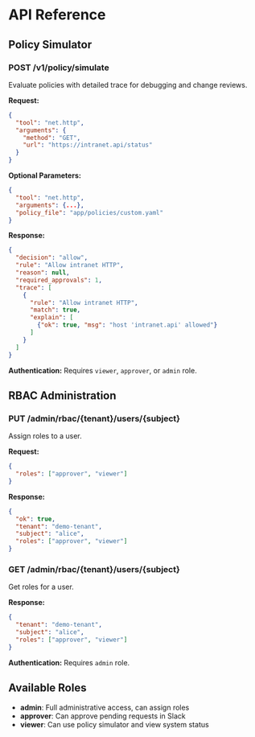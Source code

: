 # API Reference

## Policy Simulator

### POST /v1/policy/simulate

Evaluate policies with detailed trace for debugging and change reviews.

**Request:**
```json
{
  "tool": "net.http",
  "arguments": {
    "method": "GET",
    "url": "https://intranet.api/status"
  }
}
```

**Optional Parameters:**
```json
{
  "tool": "net.http",
  "arguments": {...},
  "policy_file": "app/policies/custom.yaml"
}
```

**Response:**
```json
{
  "decision": "allow",
  "rule": "Allow intranet HTTP",
  "reason": null,
  "required_approvals": 1,
  "trace": [
    {
      "rule": "Allow intranet HTTP",
      "match": true,
      "explain": [
        {"ok": true, "msg": "host 'intranet.api' allowed"}
      ]
    }
  ]
}
```

**Authentication:** Requires `viewer`, `approver`, or `admin` role.

## RBAC Administration

### PUT /admin/rbac/{tenant}/users/{subject}

Assign roles to a user.

**Request:**
```json
{
  "roles": ["approver", "viewer"]
}
```

**Response:**
```json
{
  "ok": true,
  "tenant": "demo-tenant",
  "subject": "alice",
  "roles": ["approver", "viewer"]
}
```

### GET /admin/rbac/{tenant}/users/{subject}

Get roles for a user.

**Response:**
```json
{
  "tenant": "demo-tenant", 
  "subject": "alice",
  "roles": ["approver", "viewer"]
}
```

**Authentication:** Requires `admin` role.

## Available Roles

- **admin**: Full administrative access, can assign roles
- **approver**: Can approve pending requests in Slack
- **viewer**: Can use policy simulator and view system status